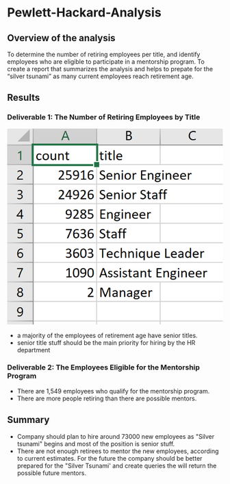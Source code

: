 # Pewlett-Hackard-Analysis

## Overview of the analysis
To determine the number of retiring employees per title, and identify employees who are eligible to participate in a mentorship program. To create a report that summarizes the analysis and helps to prepate for the “silver tsunami” as many current employees reach retirement age. 

## Results
### Deliverable 1: The Number of Retiring Employees by Title 
![](res/D1.PNG)
-  a majority of the employees of retirement age have senior titles.
-  senior title stuff should be the main priority for hiring by the HR department 

### Deliverable 2: The Employees Eligible for the Mentorship Program 
[](res/D2.PNG)
- There are 1,549 employees who qualify for the mentorship program.
- There are more people retiring than there are possible mentors.

## Summary
- Company should plan to hire around 73000 new employees as "Silver tsunami" begins and most of the position is senior stuff.
- There are not enough retirees to mentor the new employees, according to current estimates. For the future the company should be better prepared for the "Silver Tsunami' and create queries the will return the possible future mentors.
